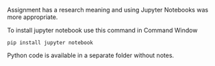 Assignment has a research meaning and using Jupyter Notebooks was more appropriate.

To install jupyter notebook use this command in Command Window

```
pip install jupyter notebook
```

Python code is available in a separate folder without notes.
